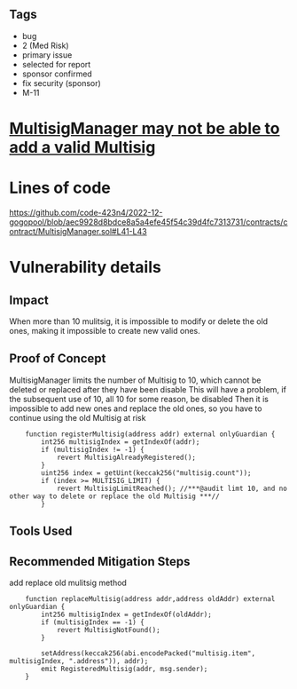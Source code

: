 ## Tags

- bug
- 2 (Med Risk)
- primary issue
- selected for report
- sponsor confirmed
- fix security (sponsor)
- M-11

# [MultisigManager may not be able to add a valid Multisig](https://github.com/code-423n4/2022-12-gogopool-findings/issues/521) 

# Lines of code

https://github.com/code-423n4/2022-12-gogopool/blob/aec9928d8bdce8a5a4efe45f54c39d4fc7313731/contracts/contract/MultisigManager.sol#L41-L43


# Vulnerability details

## Impact
When more than 10 mulitsig, it is impossible to modify or delete the old ones, making it impossible to create new valid ones.

## Proof of Concept

MultisigManager limits the number of Multisig to 10, which cannot be deleted or replaced after they have been disable
This will have a problem, if the subsequent use of 10, all 10 for some reason, be disabled
Then it is impossible to add new ones and replace the old ones, so you have to continue using the old Multisig at risk

```solidity
    function registerMultisig(address addr) external onlyGuardian {
        int256 multisigIndex = getIndexOf(addr);
        if (multisigIndex != -1) {
            revert MultisigAlreadyRegistered();
        }
        uint256 index = getUint(keccak256("multisig.count"));
        if (index >= MULTISIG_LIMIT) {
            revert MultisigLimitReached(); //***@audit limt 10, and no other way to delete or replace the old Multisig ***//
        }
```

## Tools Used

## Recommended Mitigation Steps

add replace old mulitsig method

```solidity
    function replaceMultisig(address addr,address oldAddr) external onlyGuardian {
        int256 multisigIndex = getIndexOf(oldAddr);
        if (multisigIndex == -1) {
            revert MultisigNotFound();
        }

        setAddress(keccak256(abi.encodePacked("multisig.item", multisigIndex, ".address")), addr);
        emit RegisteredMultisig(addr, msg.sender);
    }
```